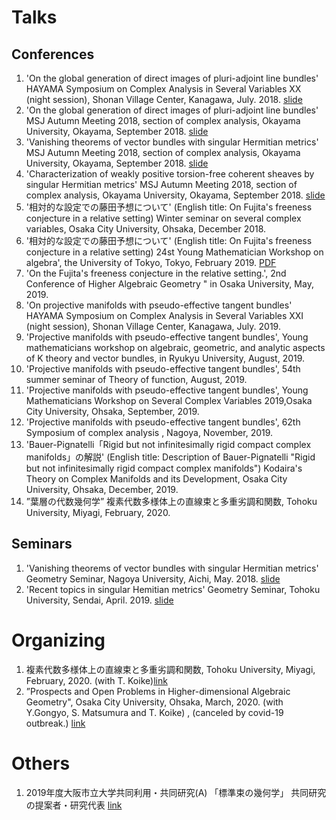 
# **Talks**
## **Conferences**
1. 'On the global generation of direct images of pluri-adjoint line bundles' HAYAMA Symposium on Complex Analysis in Several Variables XX (night session), Shonan Village Center, Kanagawa, July. 2018. [slide](https://masataka123.github.io/blog3/pdf/2018_07_16.pdf)
2. 'On the global generation of direct images of pluri-adjoint line bundles' MSJ Autumn Meeting 2018, section of complex analysis, Okayama University, Okayama, September 2018. [slide](https://masataka123.github.io/blog3/pdf/2018_09_24_g.pdf)
3. 'Vanishing theorems of vector bundles with singular Hermitian metrics' MSJ Autumn Meeting 2018, section of complex analysis, Okayama University, Okayama, September 2018. [slide](https://masataka123.github.io/blog3/pdf/2018_09_24_vani.pdf)
4. 'Characterization of weakly positive torsion-free coherent sheaves by singular Hermitian metrics' MSJ Autumn Meeting 2018, section of complex analysis, Okayama University, Okayama, September 2018. [slide](https://masataka123.github.io/blog3/pdf/2018_09_24_weak.pdf)
5. '相対的な設定での藤田予想について' (English title: On Fujita's freeness conjecture in a relative setting)  Winter seminar on several complex variables, Osaka City University, Ohsaka, December 2018. 
6. '相対的な設定での藤田予想について' (English title: On Fujita's freeness conjecture in a relative setting)  24st Young Mathematician Workshop on algebra', the University of Tokyo, Tokyo, February 2019. [PDF](https://masataka123.github.io/blog3/pdf/2019_02_18_hokoku.pdf)
7. 'On the Fujita's freeness conjecture in the relative setting.', 2nd Conference of Higher Algebraic Geometry " in Osaka University, May, 2019. 
8. 'On projective manifolds with pseudo-effective tangent bundles'  HAYAMA Symposium on Complex Analysis in Several Variables XXI (night session), Shonan Village Center, Kanagawa, July. 2019. 
9. 'Projective manifolds with pseudo-effective tangent bundles', Young mathematicians workshop on algebraic, geometric, 
and analytic aspects of K theory and vector bundles, in Ryukyu University, August, 2019. 
10. 'Projective manifolds with pseudo-effective tangent bundles', 54th summer seminar of Theory of function, August, 2019. 
11. 'Projective manifolds with pseudo-effective tangent bundles', Young Mathematicians Workshop on Several Complex Variables 2019,Osaka City University, Ohsaka, September, 2019. 
12. 'Projective manifolds with pseudo-effective tangent bundles', 62th 
Symposium of complex analysis , Nagoya, November, 2019.
13. 'Bauer-Pignatelli「Rigid but not infinitesimally rigid compact complex manifolds」の解説' 
(English title: Description of Bauer-Pignatelli "Rigid but not infinitesimally rigid compact complex manifolds") 
Kodaira's Theory on Complex Manifolds and its Development, Osaka City University, Ohsaka, December, 2019.
14. ”葉層の代数幾何学” 
複素代数多様体上の直線束と多重劣調和関数, Tohoku University, Miyagi, February, 2020.

## **Seminars**
1.  'Vanishing theorems of vector bundles with singular Hermitian metrics'  Geometry Seminar, Nagoya University, Aichi, May. 2018. [slide](https://masataka123.github.io/blog3/pdf/2018_05_29.pdf)
2. 'Recent topics in singular Hemitian metrics' Geometry Seminar, Tohoku University, Sendai, April. 2019. [slide](https://masataka123.github.io/blog3/pdf/2019_04_16.pdf)

# **Organizing**
1. 複素代数多様体上の直線束と多重劣調和関数, Tohoku University, Miyagi, February, 2020. (with T. Koike)[link](https://tkoike.com/conf_2020/2020Febtouhoku.html)
2. ”Prospects and Open Problems in Higher-dimensional Algebraic Geometry", Osaka City University, Ohsaka, March, 2020. (with Y.Gongyo, S. Matsumura and T. Koike) , (canceled by covid-19 outbreak.) [link](http://ktakayuki.github.io/conf2019_2/phdagop.html)

# **Others**
1. 2019年度大阪市立大学共同利用・共同研究(A) 「標準束の幾何学」 共同研究の提案者・研究代表 [link](http://www.sci.osaka-cu.ac.jp/OCAMI/joint/joint-usage.html) 
